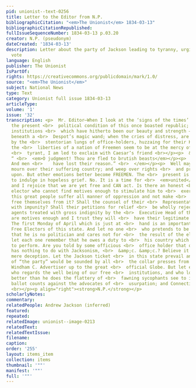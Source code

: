 ```yaml
---
pid: unionist--text-0256
title: Letter to the Editor from N.P.
bibliographicCitation: "<em>The Unionist</em> 1834-03-13"
bibliographicCitationRepublished: 
fullIssueSequenceNumber: 1834-03-13 p.03.20
creator: N.P. (pseudonym)
dateCreated: '1834-03-13'
description: Letter about the party of Jackson leading to tyranny, urging people to
  vote
language: English
publisher: The Unionist
IsPartOf: 
rights: https://creativecommons.org/publicdomain/mark/1.0/
source: "<em>The Unionist</em>"
subject: National News
type: Text
category: Unionist full issue 1834-03-13
articleType: 
volume: '1'
issue: '32'
transcription: <p>  Mr. Editor—When I look at the ‘signs of the times’ and realize
  the present <br>  political condition of this once boasted republic; when I behold
  institutions <br>  which have hitherto been our beauty and strength — withering
  beneath a <br>  Despot’s magic wand; when the cries of distress, are stifled only
  by the <br>  stentorian lungs of office-holders, huzzaing for their King; and when
  the <br>  liberties of a nation of Freemen seem to be at the mercy of a practical
  <br>  tyrant, I am led to exclaim with Caesar’s friend <br></p><p>  &nbsp;&nbsp;&nbsp;&nbsp;&nbsp;&nbsp;&nbsp;&nbsp;&nbsp;&nbsp;&nbsp;
  “ <br>  <em>O judgment! Thou are fled to brutish beasts</em></p><p>  <em>    &nbsp;&nbsp;&nbsp;&nbsp;&nbsp;&nbsp;&nbsp;&nbsp;&nbsp;&nbsp;&nbsp;
  And men <br>    have lost their reason.” <br>  </em></p><p>  Well may Americans
  mourn over their suffering country; and weep over rights <br>  and privileges trampled
  upon. But other emotions better become FREEMEN. The <br>  present is not a time
  to indulge in hopeless grief. No. It is a time for <br>  <em>united</em>  and <br>  <em>vigorous</em>  action
  and I rejoice that we are yet free and CAN act. Is there an honest <br>  independent
  elector who cannot find motives enough to stimulate him to <br>  exertion? Shall
  this great people suffer all manner of oppression and not make <br>  an effort to
  free themselves from it? Shall the counsel of their <br>  Representatives be disregarded
  with impunity? Shall their petitions for relief <br>  be wholly rejected and their
  agents treated with gross indignity by the <br>  Executive Head of this nation?—There
  are motives enough and I trust they will <br>  have their legitimate influence.
  The first Monday of April which is just at <br>  hand is an important day to the
  Free Electors of this state. And let no one <br>  who pretends to be a FREEMAN say,
  that he is no politician and cares not for <br>  the result of the election. But
  let each one remember that he owes a duty to <br>  his country which he is bound
  to perform. Are you told by some officious <br>  office holder that our state election
  has nothing to do with Jacksonism, <br>  &amp;c. &amp;c.? Believe it not, it is
  mere deception. Let the Jackson ticket <br>  in this state prevail and the triumph
  of “the party” would be sounded by all <br>  the collar presses from the little
  Windham C. Advertiser up to the great <br>  official Globe. But let each elector
  who regards the well being of our free <br>  institutions, and who loves his country
  better than he does the flattery of <br>  fawning sycophants see to it that his
  ballot counts against the advocates of <br>  usurpation; and Connecticut is safe.
  <br></p><p align="right"><strong>N.P.</strong></p>
scholarlyNotes: 
commentary: 
relatedPeople: Andrew Jackson (inferred)
featured: 
repeated: 
relatedImage: unionist--image-0213
relatedText: 
relatedTextIssue: 
filename: 
caption: 
order: '255'
layout: items_item
collection: items
thumbnail: '""'
manifest: '""'
full: '""'
---
```

